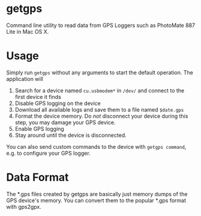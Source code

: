 getgps
======
Command line utility to read data from GPS Loggers such as PhotoMate 887 Lite in Mac OS X.

Usage
=====
Simply run `getgps` without any arguments to start the default operation. The application will
  1. Search for a device named `cu.usbmodem*` in `/dev/` and connect to the first device it finds
  2. Disable GPS logging on the device
  3. Download all available logs and save them to a file named `$date.gps`
  4. Format the device memory. Do *not* disconnect your device during this step, you may damage your GPS device. 
  5. Enable GPS logging
  6. Stay around until the device is disconnected.

You can also send custom commands to the device with `getgps command`, e.g. to configure your GPS logger.

Data Format
===========
The *.gps files created by getgps are basically just memory dumps of the GPS device's memory.
You can convert them to the popular *.gps format with gps2gpx.
